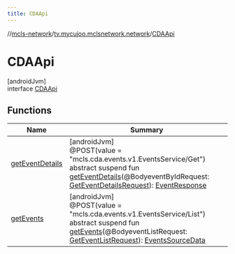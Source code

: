 ```yaml
---
title: CDAApi
---
```

//[mcls-network](../../../index.html)/[tv.mycujoo.mclsnetwork.network](../index.html)/[CDAApi](index.html)



# CDAApi



[androidJvm]\
interface [CDAApi](index.html)



## Functions


| Name | Summary |
|---|---|
| [getEventDetails](get-event-details.html) | [androidJvm]<br>@POST(value = &quot;mcls.cda.events.v1.EventsService/Get&quot;)<br>abstract suspend fun [getEventDetails](get-event-details.html)(@BodyeventByIdRequest: [GetEventDetailsRequest](../../tv.mycujoo.mclsnetwork.network.request/-get-event-details-request/index.html)): [EventResponse](../../tv.mycujoo.mclsnetwork.data.model/-event-response/index.html) |
| [getEvents](get-events.html) | [androidJvm]<br>@POST(value = &quot;mcls.cda.events.v1.EventsService/List&quot;)<br>abstract suspend fun [getEvents](get-events.html)(@BodyeventListRequest: [GetEventListRequest](../../tv.mycujoo.mclsnetwork.network.request/-get-event-list-request/index.html)): [EventsSourceData](../../tv.mycujoo.mclsnetwork.data.model/-events-source-data/index.html) |

